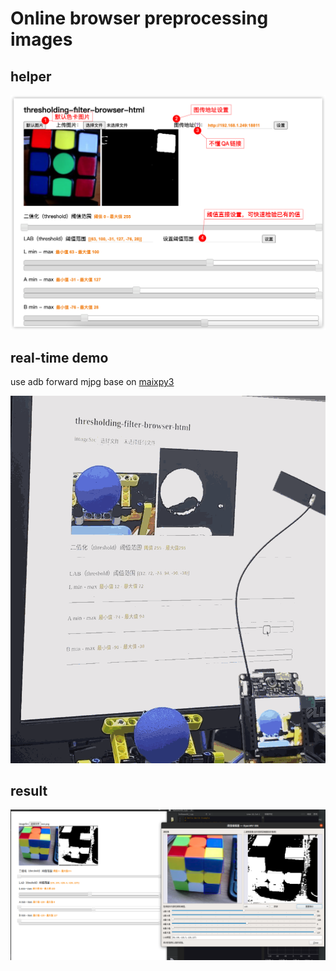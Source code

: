 # Online browser preprocessing images

## helper

![helper.png](./helper.png)

## real-time demo

use adb forward mjpg base on [maixpy3](https://wiki.sipeed.com/maixpy3)

![demo.gif](./demo.gif)

## result

![result.png](./result.png)
